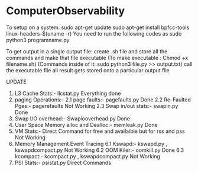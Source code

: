 # ComputerObservability
To setup on a system:
sudo apt-get update
sudo apt-get install bpfcc-tools linux-headers-$(uname -r)
You need to run the following codes as sudo python3 programname.py

To get output in a single output file:
create .sh file and store all the commands and make that file executable
(To make executable :
 Chmod +x filename.sh)
(Commands inside of it:
 sudo python3 file.py >> output.txt)
call the executable file 
all result gets stored onto a particular output file 






UPDATE

1. L3 Cache Stats:- llcstat.py Everything done
2. paging Operations:-
	2.1 page faults:- pagefaults.py Done
	2.2 Re-Faulted Pges:- pagerefaults Not Working
	2.3 Swap in/out stats:- swapin.py Done
3. Swap I/O overhead:- Swapiooverhead.py Done
4. User Space Memory alloc and Dealloc:- memleak.py  Done
5. VM Stats:- Direct Command for free and availaible but for rss and pss Not Working
6. Memory Management Event Tracing
	6.1 Kswapd:- kswapd.py , kswapdcompact.py Not Working
	6.2 OOM Kiler:- oomkill.py Done
	6.3 kcompact:- kcompact.py , kswapdcompact.py Not Working
7. PSI Stats:- psistat.py Direct Commands
